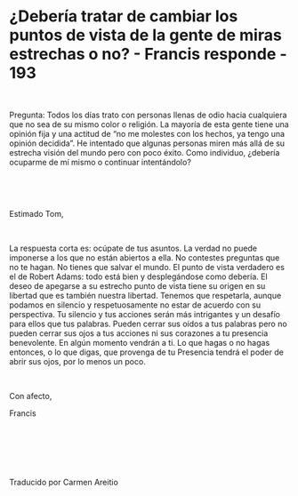 # ¿Debería tratar de cambiar los puntos de vista de la gente de miras estrechas o no? - Francis responde - 193





&nbsp;





Pregunta: Todos los d&iacute;as trato con personas llenas de odio hacia cualquiera que no sea de su mismo color o religi&oacute;n. La mayor&iacute;a de esta gente tiene una opini&oacute;n fija y una actitud de &ldquo;no me molestes con los hechos, ya tengo una opini&oacute;n decidida&rdquo;. He intentado que algunas personas miren m&aacute;s all&aacute; de su estrecha visi&oacute;n del mundo pero con poco &eacute;xito. Como individuo, &iquest;deber&iacute;a ocuparme de m&iacute; mismo o continuar intent&aacute;ndolo?






&nbsp;







&nbsp;






Estimado Tom,






&nbsp;






La respuesta corta es: oc&uacute;pate de tus asuntos. La verdad no puede imponerse a los que no est&aacute;n abiertos a ella. No contestes preguntas que no te hagan. No tienes que salvar el mundo. El punto de vista verdadero es el de Robert Adams: todo est&aacute; bien y despleg&aacute;ndose como deber&iacute;a. El deseo de apegarse a su estrecho punto de vista tiene su origen en su libertad que es tambi&eacute;n nuestra libertad. Tenemos que respetarla, aunque podamos en silencio y respetuosamente no estar de acuerdo con su perspectiva. Tu silencio y tus acciones ser&aacute;n m&aacute;s intrigantes y un desaf&iacute;o para ellos que tus palabras. Pueden cerrar sus o&iacute;dos a tus palabras pero no pueden cerrar sus ojos a tus acciones ni sus corazones a tu presencia benevolente. En alg&uacute;n momento vendr&aacute;n a ti. Lo que hagas o no hagas entonces, o lo que digas, que provenga de tu Presencia tendr&aacute; el poder de abrir sus ojos, por lo menos un poco.






&nbsp;






Con afecto, 





Francis






&nbsp;







&nbsp;







&nbsp;






Traducido por Carmen Areitio






